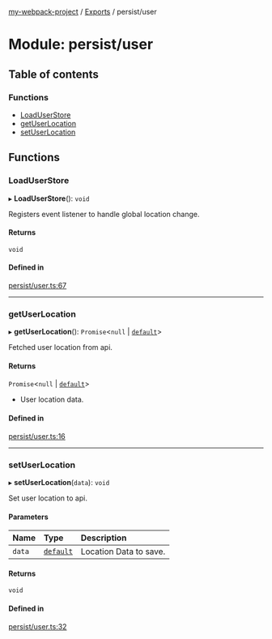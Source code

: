 [my-webpack-project](../README.md) / [Exports](../modules.md) / persist/user

# Module: persist/user

## Table of contents

### Functions

- [LoadUserStore](persist_user.md#loaduserstore)
- [getUserLocation](persist_user.md#getuserlocation)
- [setUserLocation](persist_user.md#setuserlocation)

## Functions

### LoadUserStore

▸ **LoadUserStore**(): `void`

Registers event listener to handle global location change.

#### Returns

`void`

#### Defined in

[persist/user.ts:67](https://github.com/hitendrarao/location/blob/56352cf/src/persist/user.ts#L67)

___

### getUserLocation

▸ **getUserLocation**(): `Promise`<``null`` \| [`default`](../interfaces/interface_placedata.default.md)\>

Fetched user location from api.

#### Returns

`Promise`<``null`` \| [`default`](../interfaces/interface_placedata.default.md)\>

- User location data.

#### Defined in

[persist/user.ts:16](https://github.com/hitendrarao/location/blob/56352cf/src/persist/user.ts#L16)

___

### setUserLocation

▸ **setUserLocation**(`data`): `void`

Set user location to api.

#### Parameters

| Name | Type | Description |
| :------ | :------ | :------ |
| `data` | [`default`](../interfaces/interface_placedata.default.md) | Location Data to save. |

#### Returns

`void`

#### Defined in

[persist/user.ts:32](https://github.com/hitendrarao/location/blob/56352cf/src/persist/user.ts#L32)
